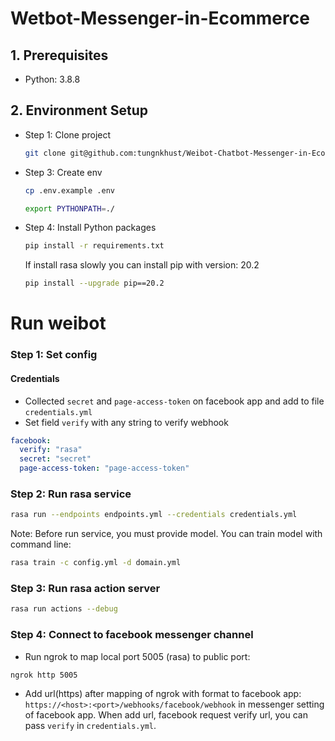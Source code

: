# Wetbot-Messenger-in-Ecommerce

## 1. Prerequisites

- Python: 3.8.8

## 2. Environment Setup

- Step 1: Clone project
  
  ```bash
  git clone git@github.com:tungnkhust/Weibot-Chatbot-Messenger-in-Ecommerce.git
  ```

- Step 3: Create env
  ```bash
  cp .env.example .env
  ```
  ```bash
  export PYTHONPATH=./
  ```

- Step 4: Install Python packages

  ```bash
  pip install -r requirements.txt
  ```
  If install rasa slowly you can install  pip with version: 20.2
  ```bash
  pip install --upgrade pip==20.2 
  ```
# Run weibot
### Step 1: Set config
#### Credentials
- Collected `secret` and `page-access-token` on facebook app and add to file `credentials.yml`
- Set field `verify` with any string to verify webhook
```yaml
facebook:
  verify: "rasa"
  secret: "secret"
  page-access-token: "page-access-token"

```

### Step 2: Run rasa service
```bash
rasa run --endpoints endpoints.yml --credentials credentials.yml
```
Note: Before run service, you must provide model. You can train model with command line:
```bash
rasa train -c config.yml -d domain.yml 
```

### Step 3: Run rasa action server
```bash
rasa run actions --debug
```

### Step 4: Connect to facebook messenger channel
- Run ngrok to map local port 5005 (rasa) to public port:
```bash
ngrok http 5005
```
- Add url(https) after mapping of ngrok with format to facebook app:
`https://<host>:<port>/webhooks/facebook/webhook` in messenger setting of facebook app.
When add url, facebook request verify url, you can pass `verify` in `credentials.yml`.